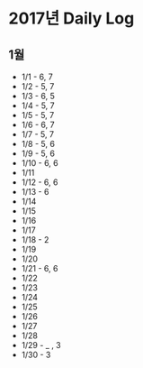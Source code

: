 # 2017년 Daily Log
## 1월
* 1/1 - 6, 7
* 1/2 - 5, 7
* 1/3 - 6, 5
* 1/4 - 5, 7
* 1/5 - 5, 7
* 1/6 - 6, 7
* 1/7 - 5, 7
* 1/8 - 5, 6
* 1/9 - 5, 6
* 1/10 - 6, 6
* 1/11
* 1/12 - 6, 6
* 1/13 - 6
* 1/14
* 1/15
* 1/16
* 1/17
* 1/18 - 2
* 1/19
* 1/20
* 1/21 - 6, 6
* 1/22
* 1/23
* 1/24
* 1/25
* 1/26
* 1/27
* 1/28
* 1/29 - _ , 3
* 1/30 - 3
